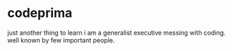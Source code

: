 # codeprima
just another thing to learn
i am a generalist executive messing with coding. well known by few important people. 
